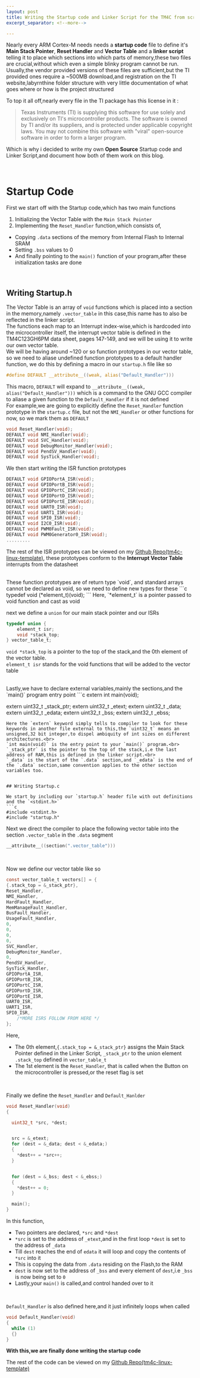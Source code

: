 ```yaml
---
layout: post
title: Writing the Startup code and Linker Script for the TM4C from scratch
excerpt_separator: <!--more-->

---
```


Nearly every ARM Cortex-M needs needs a **startup code** file to define it's  **Main Stack Pointer**, **Reset Handler** and **Vector Table** and a **linker script** telling it to place which sections into which parts of memory,these two files are crucial,without which even a simple blinky program cannot be run.
<br>
Usually,the vendor provided versions of these files are sufficient,but the TI provided ones require a ~500MB download,and registration on the TI website,labyrnthine folder structure with very little documentation of what goes where or how is the project structured<br>
<!--more-->
To top it all off,nearly every file in the TI package has this license in it :

> Texas Instruments (TI) is supplying this software for use solely and
> exclusively on TI's microcontroller products. The software is owned by
> TI and/or its suppliers, and is protected under applicable copyright
> laws. You may not combine this software with "viral" open-source
> software in order to form a larger program.

Which is why i decided to write my own **Open Source** Startup code and Linker Script,and document how both of them work on this blog.


<br>


Startup Code
==============

First we start off with the Startup code,which has two main functions
1. Initializing the Vector Table with the `Main Stack Pointer`
2. Implementing the `Reset_Handler` function,which consists of,
- Copying `.data` sections of the memory from Internal Flash to Internal SRAM
- Setting `.bss` values to 0
- And finally pointing to the `main()` function of your program,after these initialization tasks are done
<br>

## Writing  Startup.h
The Vector Table is an array of `void` functions which is placed into a section in the memory,namely 
`.vector_table` in this case,this name has to also be reflected in the linker script.
<br>
The functions each map to an Interrupt index-wise,which is hardcoded into the microcontroller itself,
the interrupt vector table is defined in the TM4C123GH6PM data sheet, pages 147-149, and we will be using it to write our own vector table.
<br>
We will be having around ~120 or so function prototypes in our vector table, so we need to aliase undefined function prototypes to a default handler function, we do this by defining a macro in our 
`startup.h` file like so
<br>
```c
#define DEFAULT __attribute__((weak, alias("Default_Handler")))
```
This macro, `DEFAULT` will expand to `__attribute__((weak, alias("Default_Handler")))` which is a command to the GNU GCC compiler to aliase a given function to the `Default_Handler` if it is not defined
<br>
For example,we are going to explicitly define the `Reset_Handler` function prototype in the `startup.c` file, but not the `NMI_Handler` or other functions for now, so we mark them as `DEFAULT`

```c
void Reset_Handler(void);
DEFAULT void NMI_Handler(void);
DEFAULT void SVC_Handler(void);
DEFAULT void DebugMonitor_Handler(void);
DEFAULT void PendSV_Handler(void);
DEFAULT void SysTick_Handler(void);
```
We then start writing the ISR function prototypes
```c
DEFAULT void GPIOPortA_ISR(void);
DEFAULT void GPIOPortB_ISR(void);
DEFAULT void GPIOPortC_ISR(void);
DEFAULT void GPIOPortD_ISR(void);
DEFAULT void GPIOPortE_ISR(void);
DEFAULT void UART0_ISR(void);
DEFAULT void UART1_ISR(void);
DEFAULT void SPI0_ISR(void);
DEFAULT void I2C0_ISR(void);
DEFAULT void PWM0Fault_ISR(void);
DEFAULT void PWM0Generator0_ISR(void);
.........
```
The rest of the ISR prototypes can be viewed on my [Github Repo(tm4c-linux-template)](https://github.com/shawn-dsilva/tm4c-linux-template.git), these prototypes conform to the **Interrupt
Vector Table** interrupts from the datasheet

<br>
These function prototypes are of return type `void`, and standard arrays cannot be declared as void, so we need to define new types for these
```c
typedef void (*element_t)(void);
```
Here, `*element_t` is a pointer passed to void function and cast as void

<br>

next we define a `union` for our main stack pointer and our ISRs
```c
typedef union {
    element_t isr;   
    void *stack_top; 
} vector_table_t;
```
`void *stack_top` is a pointer to the top of the stack,and the 0th element of the vector table.
<br>
`element_t isr` stands for the void functions that will be added to the vector table

<br>
Lastly,we have to declare external variables,mainly the sections,and the `main()` program entry point
```c
extern int main(void);

extern uint32_t _stack_ptr;
extern uint32_t _etext;
extern uint32_t _data;
extern uint32_t _edata;
extern uint32_t _bss;
extern uint32_t _ebss;
```
Here the `extern` keyword simply tells to compiler to look for these keywords in another file external to this,the `uint32_t` means an unsigned,32 bit integer,to dispel ambiquity of int sizes on different architectures.<br>
`int main(void)` is the entry point to your `main()` program.<br>
`_stack_ptr` is the pointer to the top of the stack,i.e the last address of RAM,this is defined in the linker script.<br>
`_data` is the start of the `.data` section,and `_edata` is the end of the `.data` section,same convention applies to the other section variables too.


## Writing Startup.c

We start by including our `startup.h` header file with out definitions and the `<stdint.h>`
```c
#include <stdint.h>
#include "startup.h"
```
Next we direct the compiler to place the following vector table into the section `.vector_table` 
in the `.data` segment
```c
__attribute__((section(".vector_table"))) 
```
<br>

Now we define our vector table like so
```c
const vector_table_t vectors[] = {
{.stack_top = &_stack_ptr},
Reset_Handler,        
NMI_Handler,          
HardFault_Handler,    
MemManageFault_Handler,
BusFault_Handler,           
UsageFault_Handler,         
0,                          
0,                          
0,                          
0,                          
SVC_Handler,                
DebugMonitor_Handler,       
0,                          
PendSV_Handler,             
SysTick_Handler,            
GPIOPortA_ISR,              
GPIOPortB_ISR,              
GPIOPortC_ISR,              
GPIOPortD_ISR,              
GPIOPortE_ISR,              
UART0_ISR,                  
UART1_ISR,                  
SPI0_ISR,                   
    /*MORE ISRS FOLLOW FROM HERE */
};
```
Here,
- The 0th element,`{.stack_top = &_stack_ptr}` assigns the  Main Stack Pointer defined in the Linker Script, `_stack_ptr`
to the union element `.stack_top` defined in `vector_table_t` 
- The 1st element is the `Reset_Handler`, that is called when the <RESET> Button on the microcontroller is pressed,or the reset flag is set
<br>

Finally we define the `Reset_Handler` and `Default_Hanlder`
```c
void Reset_Handler(void)
{

  uint32_t *src, *dest;


  src = &_etext;
  for (dest = &_data; dest < &_edata;)
  {
    *dest++ = *src++;
  }


  for (dest = &_bss; dest < &_ebss;)
  {
    *dest++ = 0;
  }

  main();
}
```
In this function,
- Two pointers are declared, `*src` and `*dest`
- `*src` is set to the address of `_etext`,and in the first loop `*dest`
is set to the address of `_data`
- Till `dest` reaches the end of `edata` it will loop and copy the contents of `*src` into it
- This is copying the data from `.data` residing on the Flash,to the RAM
- `dest` is now set to the address of `_bss` and every element of `dest`,i.e `_bss` is now being set to `0`
- Lastly,your `main()` is called,and control handed over to it
<br>

`Default_Handler` is also defined here,and it just infinitely loops when called
```c
void Default_Handler(void)
{
  while (1)
  {}
}
```

**With this,we are finally done writing the startup code**

The rest of the code can be viewed on my [Github Repo(tm4c-linux-template)](https://github.com/shawn-dsilva/tm4c-linux-template.git)